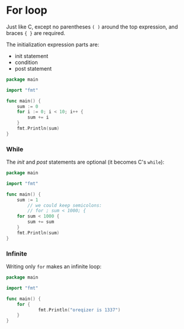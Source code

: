 # For loop

Just like C, except no parentheses `( )` around the top expression, and braces `{ }` are required.

The initialization expression parts are:

* init statement
* condition
* post statement

```go
package main

import "fmt"

func main() {
	sum := 0
	for i := 0; i < 10; i++ {
		sum += i
	}
	fmt.Println(sum)
}
```

### While

The *init* and *post* statements are optional (it becomes C's `while`):

```go
package main

import "fmt"

func main() {
	sum := 1
    	// we could keep semicolons:
    	// for ; sum < 1000; {
	for sum < 1000 {
		sum += sum
	}
	fmt.Println(sum)
}
```

### Infinite

Writing only `for` makes an infinite loop:

```go
package main

import "fmt"

func main() {
	for {
        	fmt.Println("oreqizer is 1337")
	}
}
```
